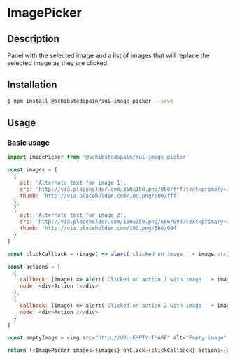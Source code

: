 # ImagePicker

## Description

Panel with the selected image and a list of images that will replace the selected image as they are clicked.

## Installation

```sh
$ npm install @schibstedspain/sui-image-picker --save
```

## Usage

### Basic usage
```js
import ImagePicker from '@schibstedspain/sui-image-picker'

const images = [
  {
    alt: 'Alternate text for image 1',
    src: 'http://via.placeholder.com/350x150.png/000/fff?text=primary+1',
    thumb: 'http://via.placeholder.com/100.png/000/fff'
  },
  {
    alt: 'Alternate text for image 2',
    src: 'http://via.placeholder.com/150x350.png/666/094?text=primary+2',
    thumb: 'http://via.placeholder.com/100.png/666/094'
  }
]

const clickCallback = (image) => alert('clicked on image ' + image.src)

const actions = [
  {
    callback: (image) => alert('Clicked on action 1 with image ' + image.src),
    node: <div>Action 1</div>
  },
  {
    callback: (image) => alert('Clicked on action 2 with image ' + image.src),
    node: <div>Action 2</div>
  }
]

const emptyImage = <img src="http://URL-EMPTY-IMAGE" alt="Empty image" />

return (<ImagePicker images={images} onClick={clickCallback} actions={actions} emptyImage={emptyImage} />)
```
